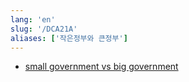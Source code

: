 ```yaml
---
lang: 'en'
slug: '/DCA21A'
aliases: ['작은정부와 큰정부']
---
```


- [small government vs big government](https://www.google.com/search?q=small+government+vs+big+government)
